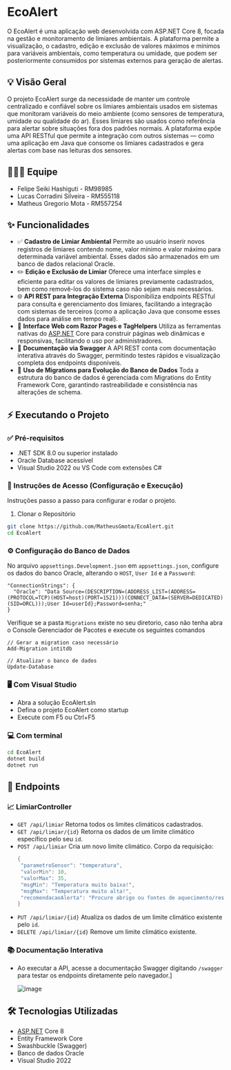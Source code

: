 ﻿# EcoAlert
 
O EcoAlert é uma aplicação web desenvolvida com ASP.NET Core 8, focada na gestão e monitoramento de limiares ambientais. A plataforma permite a visualização, o cadastro, edição e exclusão de valores máximos e mínimos para variáveis ambientais, como temperatura ou umidade, que podem ser posteriormente consumidos por sistemas externos para geração de alertas.

## 💡 Visão Geral

O projeto EcoAlert surge da necessidade de manter um controle centralizado e confiável sobre os limiares ambientais usados em sistemas que monitoram variáveis do meio ambiente (como sensores de temperatura, umidade ou qualidade do ar). Esses limiares são usados como referência para alertar sobre situações fora dos padrões normais.
A plataforma expõe uma API RESTful que permite a integração com outros sistemas — como uma aplicação em Java que consome os limiares cadastrados e gera alertas com base nas leituras dos sensores.

## 👩‍👦‍👦 Equipe
- Felipe Seiki Hashiguti - RM98985
- Lucas Corradini Silveira - RM555118
- Matheus Gregorio Mota - RM557254

## ✨ Funcionalidades

- ✅ **Cadastro de Limiar Ambiental**
  Permite ao usuário inserir novos registros de limiares contendo nome, valor mínimo e valor máximo para determinada variável ambiental. Esses dados são armazenados em um banco de dados relacional Oracle.
- ✏️ **Edição e Exclusão de Limiar**
  Oferece uma interface simples e eficiente para editar os valores de limiares previamente cadastrados, bem como removê-los do sistema caso não sejam mais necessários.
- 🌐 **API REST para Integração Externa**
  Disponibiliza endpoints RESTful para consulta e gerenciamento dos limiares, facilitando a integração com sistemas de terceiros (como a aplicação Java que consome esses dados para análise em tempo real).
- 🧭 **Interface Web com Razor Pages e TagHelpers**
  Utiliza as ferramentas nativas do [ASP.NET](http://ASP.NET "smartCard-inline")  Core para construir páginas web dinâmicas e responsivas, facilitando o uso por administradores.
- 📑 **Documentação via Swagger**
  A API REST conta com documentação interativa através do Swagger, permitindo testes rápidos e visualização completa dos endpoints disponíveis.
- 📂 **Uso de Migrations para Evolução do Banco de Dados**
  Toda a estrutura do banco de dados é gerenciada com Migrations do Entity Framework Core, garantindo rastreabilidade e consistência nas alterações de schema.

## ⚡ Executando o Projeto
### ✅ Pré-requisitos
- .NET SDK 8.0 ou superior instalado
- Oracle Database acessível
- Visual Studio 2022 ou VS Code com extensões C#

### 🚀 Instruções de Acesso (Configuração e Execução)
Instruções passo a passo para configurar e rodar o projeto.

1. Clonar o Repositório
```bash
git clone https://github.com/MatheusGmota/EcoAlert.git
cd EcoAlert
```

### ⚙ Configuração do Banco de Dados
No arquivo `appsettings.Development.json` em `appsettings.json`, configure os dados do banco Oracle, alterando o `HOST`, `User Id` e a `Password`:
```
"ConnectionStrings": {
  "Oracle": "Data Source=(DESCRIPTION=(ADDRESS_LIST=(ADDRESS=(PROTOCOL=TCP)(HOST=host)(PORT=1521)))(CONNECT_DATA=(SERVER=DEDICATED)(SID=ORCL)));User Id=userId};Password=senha;"
}
```

Verifique se a pasta `Migrations`  existe no seu diretorio, caso não tenha abra o Console Gerenciador de Pacotes e execute os seguintes comandos
```
// Gerar a migration caso necessário
Add-Migration intitdb 

// Atualizar o banco de dados
Update-Database
```

### 🖥️ Com Visual Studio
- Abra a solução EcoAlert.sln
- Defina o projeto EcoAlert como startup
- Execute com F5 ou Ctrl+F5

### 💻 Com terminal
```bash
cd EcoAlert
dotnet build
dotnet run
```
## 📡 Endpoints
### 📈 LimiarController

- `GET /api/limiar`
   Retorna todos os limites climáticos cadastrados.
- `GET /api/limiar/{id}`
   Retorna os dados de um limite climático específico pelo seu `id`.
- `POST /api/limiar`
   Cria um novo limite climático.
   Corpo da requisição:
   ```java
   {
    "parametroSensor": "temperatura",
    "valorMin": 10,
    "valorMax": 35,
    "msgMin": "Temperatura muito baixa!",
    "msgMax": "Temperatura muito alta!",
    "recomendacaoAlerta": "Procure abrigo ou fontes de aquecimento/resfriamento"
  }
   ```
- `PUT /api/limiar/{id}`
   Atualiza os dados de um limite climático existente pelo `id`.
- `DELETE /api/limiar/{id}`
   Remove um limite climático existente.

### 📚 Documentação Interativa
- Ao executar a API, acesse a documentação Swagger digitando `/swagger` para testar os endpoints diretamente pelo navegador.]

  ![image](https://github.com/user-attachments/assets/e5f0195c-e95d-49d1-888b-5c4d3fb2f6c0)


## 🛠️ Tecnologias Utilizadas
- [ASP.NET](http://ASP.NET "smartCard-inline")  Core 8
- Entity Framework Core
- Swashbuckle (Swagger)
- Banco de dados Oracle
- Visual Studio 2022

